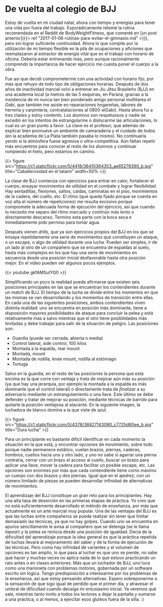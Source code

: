 # De vuelta al colegio de BJJ


Estoy de vuelta en mi ciudad natal, ahora con tiempo y energías para tener una
vida por fuera del trabajo. Esporádicamente retomé la rutina recomendada en el
Reddit de BodyWeightFitness, que comenté en [un post anterior]({{< ref
"2017-01-06-rutinas-para-evitar-el-gimnasio.md" >}}), pero sin lograr suficiente
continuidad. Ahora lo que compite por la utilización de mi tiempo flexible es la
pila de ocupaciones y aficiones que reemplazaron al extractor de energía vital
que es el trabajo con horario de oficina. Debería estar entrenando más, pero
aunque racionalmente comprendo la importancia de hacer ejercicio me cuesta poner
el cuerpo a la obra.

Fue así que decidí comprometerme con una actividad con horario fijo, por
más que rehuyo de todo tipo de obligaciones horarias. Después de dos
años de inactividad marcial volví a entrenar en Jiu Jitsu Brasileño
(BJJ) en una academia local (a metros de las 5 esquinas, en Paraná,
gracias a la insistencia de mi nunca tan bien ponderado amigo personal
multitarea *el Gabi*, que también me asiste en reparaciones hogareñas,
labores de herrería y carpintería, contratataciones al 0800-elGabi).
Hasta ahora fui a tres clases y estoy contento. Los alumnos son
respetuosos y nadie se excedió en los intentos de estrangularme o
dislocarme las articulaciones, lo cual es un gran punto a favor. La
clave es el profesor, que además de explicar bien promueve un ambiente
de camaradería y el cuidado de todos (en la academia de La Plata también
pasaba lo mismo). No continuaría yendo si la atmósfera fuese agresiva o
ultra-competitiva. Aún faltan repetir más encuentros para conocer al
resto de los alumnos y continuar rompiendo el hielo, pero estamos en
camino.

{{< figure src="https://c1.staticflickr.com/5/4418/36410364353_ae65278390_b.jpg" title="Caballerosidad en el tatami" width=50% >}} 
 
La clase de BJJ comienza con ejercicios para entrar en calor, fortalecer
el cuerpo, ensayar movimientos de utilidad en el combate y lograr
flexibilidad. Hay sentadillas, flexiones, saltos, caidas, caminatas en
el piso, movimientos de la cadera, del cuello, etc. El ritmo (que queda
fijado porque se cuenta en voz alta el número de repeticiones) me
resulta excesivo porque compromete la adecuada forma de ejecución del
ejercicio, así que cuando lo necesito me separo del ritmo marcado y
continúo más lento o directamente descanso. Termino esta parte con la
boca seca e inmediatamente pido permiso para tomar agua.

Después vienen *drills*, que ya son ejercicios propios del BJJ en los
que se ensaya repetidamente una serie de movimientos que constituyen un
ataque, o un escape, o algo de utilidad durante una lucha. Pueden ser
simples, ir de un lado al otro de un compañero que se encuentra de
espaldas al suelo, hasta más complejos en los que hay una serie de
movimientos en secuencia desde una posición inicial desfavorable hasta
otra posición mejor. En el video pueden ver algunos pocos ejemplos.

{{< youtube gkfAMSuIYQ0 >}}

Simplificando un poco la realidad puede afirmarse que existen seis
posiciones principales en las que se encuentran los contendientes
durante un match de BJJ. El tiempo de la lucha se divide entre los
momentos en que las mismas se van desarrollando y los momentos de
transición entre ellas. En cada una de las siguientes posiciones, ambos
contendientes viven distinta realidad: uno se encuentra en posición más
dominante, tiene a disposición mayores posibilidades de ataque para
concluir la pelea y está relativamente más a salvo mientras que el otro
tiene posibilidades más limitadas y debe trabajar para salir de la
situación de peligro. Las posiciones son:

-   Guardia (puede ser cerrada, abierta o media)
-   Control lateral, side control, 100 kilos
-   Montada a la espalda, rear mount
-   Montada, mount
-   Montada de rodilla, knee mount, rodilla al estómago
-   Tortuga

Salvo en la guardia, en el resto de las posiciones la persona que está
encima es la que corre con ventaja y trata de mejorar aún más su
posición (ya que hay una jerarquía, por ejemplo la montada a la espalda
es más dominante que el control lateral) o directamente trata de
*finalizar* a su adversario mediante un estrangulamiento o una llave.
Este último se debe defender y tratar de mejorar su posición, mediante
técnicas de barrido para quitarle la posición ventajosa al atacante. En
la siguiente imagen, la luchadora de blanco domina a la que viste de
azul.

{{< figure src="https://c1.staticflickr.com/5/4378/36827143090_c7725d60ee_b.jpg" title="Dura lucha" >}}

Para un principiante es bastante difícil identificar en cada momento la
situación en la que está, y encontrar opciones de movimiento, sobre todo
porque nadie permanece estático, vuelan brazos, piernas, caderas,
hombros, cuellos hacia uno y otro lado, y uno no sabe si agarrar una
pierna contraria, cerrar con un brazo el acceso al cuello, buscar un
brazo para aplicar una llave, mover la cadera para facilitar un posible
escape, etc. Las opciones son enormes por más que cada contendiente
tiene como máximo un cuerpo con dos brazos y dos piernas. Igual que en
el ajedrez, con un número limitado de piezas se pueden desarrollar
infinidad de alternativas de movimientos.

El aprendizaje del BJJ constituye un gran reto para los principiantes.
Hay una alta tasa de deserción en las primeras etapas de práctica. Yo
creo que no está suficientemente desarrollado el método de enseñanza,
por más que actualmente es un arte marcial muy popular. Una de las
ventajas del BJJ es que las luchas entre compañeros se puede realizar
sin tener que limitar demasiado las técnicas, ya que no hay golpes.
Cuando uno se encuentra en apuros sencillamente le avisa al compañero
que se detenga (se le llama *tapear*) y la pelea se reinicia desde una
posición de igualdad. Decía de la dificultad del aprendizaje porque la
idea general es que la práctica repetida de luchas llevará al
mejoramiento del saber y de la forma de ejecución de las técnicas. Pero
como hay infinidad de variantes y el volumen de opciones es tan amplio,
lo que pasa al luchar es que uno se pierde, no sabe qué hacer y muchas
veces no aplica nada de lo que estuvo practicando un rato antes o en
clases anteriores. Más que un luchador de BJJ, uno luce como una
marioneta con problemas motores, gobernada por un software escrito sin
lógica. Tengo predisposición a interesarme por los problemas de la
enseñanza, así que estoy pensando alternativas. Espero sobreponerme a la
sensación de que sigo igual de perdido que el primer día, y atravesar el
umbral de dificultad cuando decaiga mi entusiasmo inicial. Ya veremos
qué sale, mientras tanto invito a todos los lectores a dejar la pantalla
y sumarse a una práctica, o al menos, a ejercitar esos gluteos fuera de
la silla. :)

